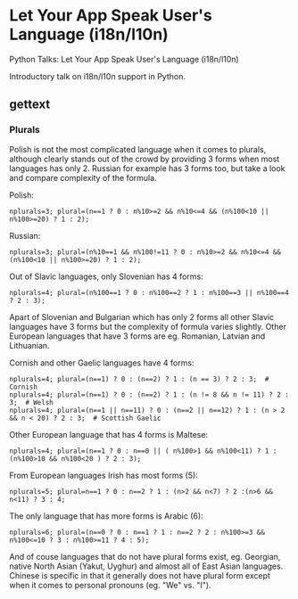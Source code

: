 # Let Your App Speak User's Language (i18n/l10n)

Python Talks: Let Your App Speak User's Language (i18n/l10n)

Introductory talk on i18n/l10n support in Python.

## gettext

### Plurals

Polish is not the most complicated language when it comes to plurals, although clearly stands out of the crowd by providing 3 forms when most languages has only 2. Russian for example has 3 forms too, but take a look and compare complexity of the formula.

Polish:
```
nplurals=3; plural=(n==1 ? 0 : n%10>=2 && n%10<=4 && (n%100<10 || n%100>=20) ? 1 : 2);
```

Russian:
```
nplurals=3; plural=(n%10==1 && n%100!=11 ? 0 : n%10>=2 && n%10<=4 && (n%100<10 || n%100>=20) ? 1 : 2);
```

Out of Slavic languages, only Slovenian has 4 forms:
```
nplurals=4; plural=(n%100==1 ? 0 : n%100==2 ? 1 : n%100==3 || n%100==4 ? 2 : 3);
```

Apart of Slovenian and Bulgarian which has only 2 forms all other Slavic languages have 3 forms but the complexity of formula varies slightly. Other European languages that have 3 forms are eg. Romanian, Latvian and Lithuanian.

Cornish and other Gaelic languages have 4 forms:
```
nplurals=4; plural=(n==1) ? 0 : (n==2) ? 1 : (n == 3) ? 2 : 3;  # Cornish
nplurals=4; plural=(n==1) ? 0 : (n==2) ? 1 : (n != 8 && n != 11) ? 2 : 3;  # Welsh
nplurals=4; plural=(n==1 || n==11) ? 0 : (n==2 || n==12) ? 1 : (n > 2 && n < 20) ? 2 : 3;  # Scottish Gaelic
```

Other European language that has 4 forms is Maltese:
```
nplurals=4; plural=(n==1 ? 0 : n==0 || ( n%100>1 && n%100<11) ? 1 : (n%100>10 && n%100<20 ) ? 2 : 3);
```

From European languages Irish has most forms (5):
```
nplurals=5; plural=n==1 ? 0 : n==2 ? 1 : (n>2 && n<7) ? 2 :(n>6 && n<11) ? 3 : 4;
```

The only language that has more forms is Arabic (6):
```
nplurals=6; plural=(n==0 ? 0 : n==1 ? 1 : n==2 ? 2 : n%100>=3 && n%100<=10 ? 3 : n%100>=11 ? 4 : 5);
```

And of couse languages that do not have plural forms exist, eg. Georgian, native North Asian (Yakut, Uyghur) and almost all of East Asian languages. Chinese is specific in that it generally does not have plural form except when it comes to personal pronouns (eg. "We" vs. "I").
